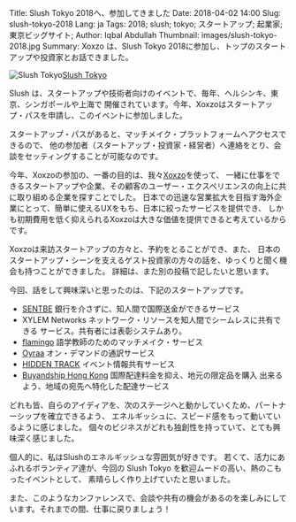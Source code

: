 Title: Slush Tokyo 2018へ、参加してきました
Date: 2018-04-02 14:00
Slug: slush-tokyo-2018
Lang: ja
Tags: 2018; slush; tokyo; スタートアップ; 起業家; 東京ビッグサイト;
Author: Iqbal Abdullah
Thumbnail: images/slush-tokyo-2018.jpg
Summary: Xoxzo は、Slush Tokyo 2018に参加し、トップのスタートアップや投資家とお話できました。

![Slush Tokyo]({filename}/images/slush-tokyo-2018.jpg)[Slush Tokyo](http://tokyo.slush.org/)

Slush は、スタートアップや技術者向けのイベントで、毎年、ヘルシンキ、東京、シンガポールや上海で
開催されています。今年、Xoxzoはスタートアップ・パスを申請し、このイベントに参加しました。

スタートアップ・パスがあると、マッチメイク・プラットフォームへアクセスできるので、
他の参加者（スタートアップ・投資家・経営者）へ連絡をとり、会談をセッティングすることが可能なのです。

今年、Xoxzoの参加の、一番の目的は、我々[Xoxzo](https://www.xoxzo.com/ja/)を使って、
一緒に仕事をできるスタートアップや企業、その顧客のユーザー・エクスペリエンスの向上に共に取り組める企業を探すことでした。
日本での迅速な営業拡大を目指す海外企業にとって、簡単に使えるUXをもち、日本に絞ったサービスを提供でき、
しかも初期費用を低く抑えられるXoxzoは大きな価値を提供できると考えているからです。

Xoxzoは来訪スタートアップの方々と、予約をとることができ、また、
日本のスタートアップ・シーンを支えるゲスト投資家の方々の話を、ゆっくりと聞く機会も持つことができました。
詳細は、また別の投稿で記したいと思います。


今回、話をして興味深いと思ったのは、下記のスタートアップです。

- [SENTBE](https://www.sentbe.com/en/) 銀行を介さずに、知人間で国際送金ができるサービス
- XYLEM Networks ネットワーク・リソースを知人間でシームレスに共有できる
サービス。共有者には表彰システムあり。
- [flamingo](https://app-flamingo.com/) 語学教師のためのマッチメイク・サービス
- [Oyraa](https://www.oyraa.com/) オン・デマンドの通訳サービス
- [HIDDEN TRACK](http://hiddentrack.co/) イベント情報共有サービス
- [Buyandship Hong Kong](http://www.buyandship.co.jp/) 国際配達料金を抑え、地元の限定品を購入
出来るよう、地域の宛先へ特化した配達サービス

どれも皆、自らのアイディアを、次のステージへと動かしていくため、パートナーシップを確立できるよう、
エネルギッシュに、スピード感をもって動いているように感じました。
個々のビジネスがどれも独創性を持っていて、とても興味深く感じました。

個人的に、私はSlushのエネルギッシュな雰囲気が好きです。
若くて、活力にあふれるボランティア達が、今回の Slush Tokyo を歓迎ムードの高い、熱のこもったイベントとして、
素晴らしく作り上げていたと思いました。

また、このようなカンファレンスで、会談や共有の機会があるのを楽しみにしています。それまでの間、仕事に戻りましょう！
